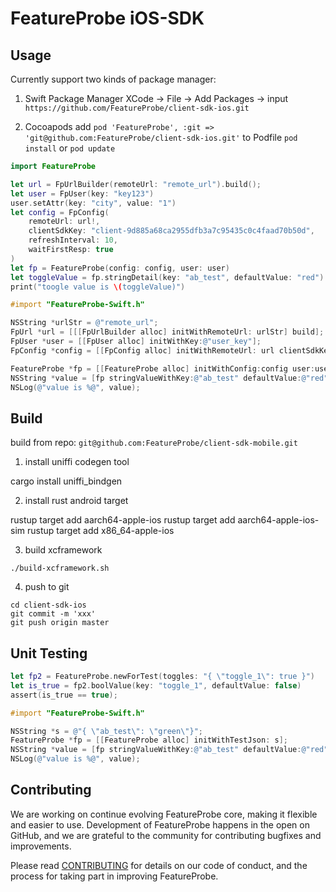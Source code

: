 # FeatureProbe iOS-SDK

## Usage

Currently support two kinds of package manager:

1. Swift Package Manager
    XCode -> File -> Add Packages -> input `https://github.com/FeatureProbe/client-sdk-ios.git`

2. Cocoapods
    add `pod 'FeatureProbe', :git => 'git@github.com:FeatureProbe/client-sdk-ios.git'` to Podfile
    `pod install` or `pod update`

```swift
import FeatureProbe

let url = FpUrlBuilder(remoteUrl: "remote_url").build();
let user = FpUser(key: "key123")
user.setAttr(key: "city", value: "1")
let config = FpConfig(
    remoteUrl: url!,
    clientSdkKey: "client-9d885a68ca2955dfb3a7c95435c0c4faad70b50d",
    refreshInterval: 10,
    waitFirstResp: true
)
let fp = FeatureProbe(config: config, user: user)
let toggleValue = fp.stringDetail(key: "ab_test", defaultValue: "red")
print("toogle value is \(toggleValue)")

```

```objective-c
#import "FeatureProbe-Swift.h"

NSString *urlStr = @"remote_url";
FpUrl *url = [[[FpUrlBuilder alloc] initWithRemoteUrl: urlStr] build];
FpUser *user = [[FpUser alloc] initWithKey:@"user_key"];
FpConfig *config = [[FpConfig alloc] initWithRemoteUrl: url clientSdkKey:@"client-9d885a68ca2955dfb3a7c95435c0c4faad70b50d" refreshInterval: 10 waitFirstResp: true];

FeatureProbe *fp = [[FeatureProbe alloc] initWithConfig:config user:user];
NSString *value = [fp stringValueWithKey:@"ab_test" defaultValue:@"red"];
NSLog(@"value is %@", value);

```

## Build

build from repo: `git@github.com:FeatureProbe/client-sdk-mobile.git`

1. install uniffi codegen tool

cargo install uniffi_bindgen

2. install rust android target

rustup target add aarch64-apple-ios
rustup target add aarch64-apple-ios-sim
rustup target add x86_64-apple-ios

3. build xcframework

`./build-xcframework.sh`

4. push to git

```
cd client-sdk-ios
git commit -m 'xxx'
git push origin master
```

## Unit Testing

```swift
let fp2 = FeatureProbe.newForTest(toggles: "{ \"toggle_1\": true }")
let is_true = fp2.boolValue(key: "toggle_1", defaultValue: false)
assert(is_true == true);
```

```objective-c
#import "FeatureProbe-Swift.h"

NSString *s = @"{ \"ab_test\": \"green\"}";
FeatureProbe *fp = [[FeatureProbe alloc] initWithTestJson: s];
NSString *value = [fp stringValueWithKey:@"ab_test" defaultValue:@"red"];
NSLog(@"value is %@", value);
```


## Contributing

We are working on continue evolving FeatureProbe core, making it flexible and easier to use.
Development of FeatureProbe happens in the open on GitHub, and we are grateful to the
community for contributing bugfixes and improvements.

Please read [CONTRIBUTING](https://github.com/FeatureProbe/featureprobe/blob/master/CONTRIBUTING.md)
for details on our code of conduct, and the process for taking part in improving FeatureProbe.
